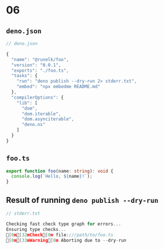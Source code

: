 # 06

## `deno.json`

```js
// deno.json

{
  "name": "@runelk/foo",
  "version": "0.0.1",
  "exports": "./foo.ts",
  "tasks": {
    "run": "deno publish --dry-run 2> stderr.txt",
    "embed": "npx embedme README.md"
  },
  "compilerOptions": {
    "lib": [
      "dom",
      "dom.iterable",
      "dom.asynciterable",
      "deno.ns"
    ]
  }
}
```

## `foo.ts`

```ts
export function foo(name: string): void {
  console.log(`Hello, ${name}!`);
}
```

## Result of running `deno publish --dry-run`

```c
// stderr.txt

Checking fast check type graph for errors...
Ensuring type checks...
[0m[32mCheck[0m file:///path/to/foo.ts
[0m[33mWarning[0m Aborting due to --dry-run

```
